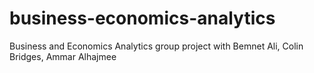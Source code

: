 # business-economics-analytics
Business and Economics Analytics group project with Bemnet Ali, Colin Bridges, Ammar Alhajmee

